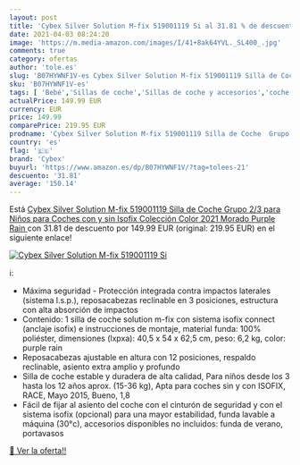 ```yaml
---
layout: post
title: 'Cybex Silver Solution M-fix 519001119 Si al 31.81 % de descuento'
date: 2021-04-03 08:24:20
image: 'https://m.media-amazon.com/images/I/41+8ak64YVL._SL400_.jpg'
comments: true
category: ofertas
author: 'tole.es'
slug: 'B07HYWNF1V-es Cybex Silver Solution M-fix 519001119 Silla de Coche Grupo...'
sku: 'B07HYWNF1V-es'
tags: [ 'Bebé','Sillas de coche','Sillas de coche y accesorios','coche','cybex','de','isofix','silla', ]
actualPrice: 149.99 EUR
currency: EUR
price: 149.99
comparePrice: 219.95 EUR
prodname: 'Cybex Silver Solution M-fix 519001119 Silla de Coche  Grupo 2/3  para Niños  para Coches con y sin Isofix  Colección Color 2021  Morado  Purple Rain '
country: 'es'
flag: '🇪🇸'
brand: 'Cybex'
buyurl: 'https://www.amazon.es/dp/B07HYWNF1V/?tag=tolees-21'
descuento: '31.81'
average: '150.14'
---
```


Está [Cybex Silver Solution M-fix 519001119 Silla de Coche  Grupo 2/3  para Niños  para Coches con y sin Isofix  Colección Color 2021  Morado  Purple Rain ](https://www.amazon.es/dp/B07HYWNF1V/?tag=tolees-21) con 31.81 de descuento por 149.99 EUR (original: 219.95 EUR) en el siguiente enlace!

[![Cybex Silver Solution M-fix 519001119 Si](https://m.media-amazon.com/images/I/41+8ak64YVL._SL400_.jpg)](https://www.amazon.es/dp/B07HYWNF1V/?tag=tolees-21)

ℹ️:

- Máxima seguridad - Protección integrada contra impactos laterales (sistema l.s.p.), reposacabezas reclinable en 3 posiciones, estructura con alta absorción de impactos
- Contenido: 1 silla de coche solution m-fix con sistema isofix connect (anclaje isofix) e instrucciones de montaje, material funda: 100% poliéster, dimensiones (lxpxa): 40,5 x 54 x 62,5 cm, peso: 6,2 kg, color: purple rain
- Reposacabezas ajustable en altura con 12 posiciones, respaldo reclinable, asiento extra amplio y profundo
- Silla de coche estable y duradera de alta calidad, Para niños desde los 3 hasta los 12 años aprox. (15-36 kg), Apta para coches sin y con ISOFIX, RACE, Mayo 2015, Bueno, 1,8
- Fácil de fijar al asiento del coche con el cinturón de seguridad y con el sistema isofix (opcional) para una mayor estabilidad, funda lavable a máquina (30°c), accesorios disponibles no incluidos: funda de verano, portavasos

[🛒 Ver la oferta!!](https://www.amazon.es/dp/B07HYWNF1V/?tag=tolees-21)
